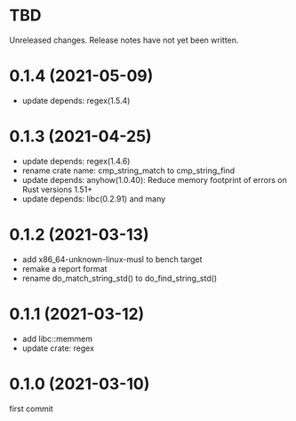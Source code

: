 TBD
===
Unreleased changes. Release notes have not yet been written.

0.1.4 (2021-05-09)
=====

* update depends: regex(1.5.4)

0.1.3 (2021-04-25)
=====

* update depends: regex(1.4.6)
* rename crate name: cmp_string_match to cmp_string_find
* update depends: anyhow(1.0.40): Reduce memory footprint of errors on Rust versions 1.51+
* update depends: libc(0.2.91) and many

0.1.2 (2021-03-13)
=====

* add x86_64-unknown-linux-musl to bench target
* remake a report format
* rename do_match_string_std() to do_find_string_std()

0.1.1 (2021-03-12)
=====

* add libc::memmem
* update crate: regex

0.1.0 (2021-03-10)
=====

first commit
